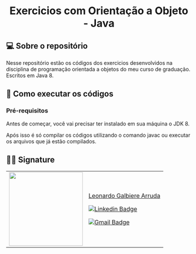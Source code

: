 <h1 align="center"> 
Exercicios com Orientação a Objeto - Java 
</h4>

## 💻 Sobre o repositório

Nesse repositório estão os códigos dos exercicios desenvolvidos na disciplina de programação orientada a objetos do meu curso de graduação. Escritos em Java 8. 

## 🚀 Como executar os códigos
### Pré-requisitos
Antes de começar, você vai precisar ter instalado em sua máquina o JDK 8.

Após isso é só compilar os códigos utilizando o comando javac ou executar os arquivos que já estão compilados.

## 👨‍💻 Signature

<table>
<tr>
<td><a href="https://github.com/Ahruda" ><img src="https://imgur.com/HyUJAfU.png" width="200px;"/></a></td>
<td>
   
<a href="https://github.com/Ahruda">Leonardo Galbiere Arruda</a>
<br>
   
[![Linkedin Badge](https://img.shields.io/badge/-Leonardo-blue?style=flat-square&logo=Linkedin&logoColor=white&link=https://www.linkedin.com/in/ahruda/)](https://www.linkedin.com/in/ahruda/)
   
[![Gmail Badge](https://img.shields.io/badge/-leonardo.gearruda@gmail.com-c14438?style=flat-square&logo=Gmail&logoColor=white&link=mailto:leonardo.gearruda@gmail.com)](mailto:leonardo.gearruda@gmail.com)

</td>
</tr>
</table>
